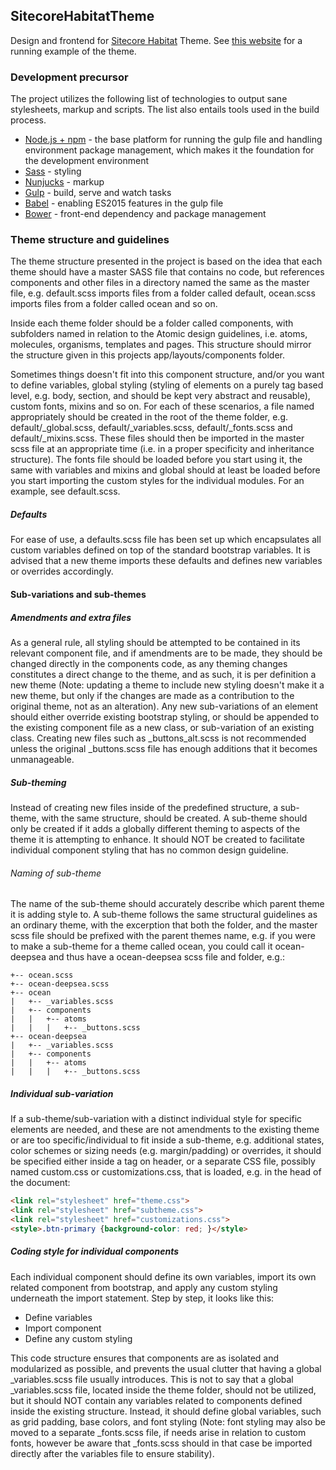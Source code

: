 ## SitecoreHabitatTheme
Design and frontend for [Sitecore Habitat](https://github.com/Sitecore/Habitat) Theme. See [this website](http://sitecore-demo-theme.azurewebsites.net) for a running example of the theme. 

### Development precursor
The project utilizes the following list of technologies to output sane stylesheets, markup and scripts. The list also entails tools used in the build process.

 - [Node.js + npm](https://nodejs.org/en/) - the base platform for running the gulp file and handling environment package management, which makes it the foundation for the development environment
 - [Sass](http://sass-lang.com/) - styling
 - [Nunjucks](https://mozilla.github.io/nunjucks/) - markup
 - [Gulp](http://gulpjs.com/) - build, serve and watch tasks
 - [Babel](https://babeljs.io/) - enabling ES2015 features in the gulp file
 - [Bower](http://bower.io/) - front-end dependency and package management

### Theme structure and guidelines
The theme structure presented in the project is based on the idea that each theme should have a master SASS file that contains no code, but references components and other files in a directory named the same as the master file, e.g. default.scss imports files from a folder called default, ocean.scss imports files from a folder called ocean and so on.

Inside each theme folder should be a folder called components, with subfolders named in relation to the Atomic design guidelines, i.e. atoms, molecules, organisms, templates and pages. This structure should mirror the structure given in this projects app/layouts/components folder.

Sometimes things doesn't fit into this component structure, and/or you want to define variables, global styling (styling of elements on a purely tag based level, e.g. body, section, and should be kept very abstract and reusable), custom fonts, mixins and so on. For each of these scenarios, a file named appropriately should be created in the root of the theme folder, e.g. default/_global.scss, default/_variables.scss, default/_fonts.scss and default/_mixins.scss. These files should then be imported in the master scss file at an appropriate time (i.e. in a proper specificity and inheritance structure). The fonts file should be loaded before you start using it, the same with variables and mixins and global should at least be loaded before you start importing the custom styles for the individual modules. For an example, see default.scss.

##### Defaults
For ease of use, a defaults.scss file has been set up which encapsulates all custom variables defined on top of the standard bootstrap variables. It is advised that a new theme imports these defaults and defines new variables or overrides accordingly.

#### Sub-variations and sub-themes
##### Amendments and extra files
As a general rule, all styling should be attempted to be contained in its relevant component file, and if amendments are to be made, they should be changed directly in the components code, as any theming changes constitutes a direct change to the theme, and as such, it is per definition a new theme (Note: updating a theme to include new styling doesn't make it a new theme, but only if the changes are made as a contribution to the original theme, not as an alteration). Any new sub-variations of an element should either override existing bootstrap styling, or should be appended to the existing component file as a new class, or sub-variation of an existing class. Creating new files such as _buttons_alt.scss is not recommended unless the original _buttons.scss file has enough additions that it becomes unmanageable.

##### Sub-theming
Instead of creating new files inside of the predefined structure, a sub-theme, with the same structure, should be created. A sub-theme should only be created if it adds a globally different theming to aspects of the theme it is attempting to enhance. It should NOT be created to facilitate individual component styling that has no common design guideline.

###### Naming of sub-theme
The name of the sub-theme should accurately describe which parent theme it is adding style to. A sub-theme follows the same structural guidelines as an ordinary theme, with the excerption that both the folder, and the master scss file should be prefixed with the parent themes name, e.g. if you were to make a sub-theme for a theme called ocean, you could call it ocean-deepsea and thus have a ocean-deepsea scss file and folder, e.g.:
```
+-- ocean.scss
+-- ocean-deepsea.scss
+-- ocean
|   +-- _variables.scss
|   +-- components
|   |   +-- atoms
|   |   |   +-- _buttons.scss
+-- ocean-deepsea
|   +-- _variables.scss
|   +-- components
|   |   +-- atoms
|   |   |   +-- _buttons.scss
```

##### Individual sub-variation
If a sub-theme/sub-variation with a distinct individual style for specific elements are needed, and these are not amendments to the existing theme or are too specific/individual to fit inside a sub-theme, e.g. additional states, color schemes or sizing needs (e.g. margin/padding) or overrides, it should be specified either inside a <style></style> tag on header, or a separate CSS file, possibly named custom.css or customizations.css, that is loaded, e.g. in the head of the document:

```html
<link rel="stylesheet" href="theme.css">
<link rel="stylesheet" href="subtheme.css">
<link rel="stylesheet" href="customizations.css">
<style>.btn-primary {background-color: red; }</style>
```

##### Coding style for individual components
Each individual component should define its own variables, import its own related component from bootstrap, and apply any custom styling underneath the import statement. Step by step, it looks like this:
- Define variables
- Import component
- Define any custom styling

This code structure ensures that components are as isolated and modularized as possible, and prevents the usual clutter that having a global _variables.scss file usually introduces. This is not to say that a global _variables.scss file, located inside the theme folder, should not be utilized, but it should NOT contain any variables related to components defined inside the existing structure. Instead, it should define global variables, such as grid padding, base colors, and font styling (Note: font styling may also be moved to a separate _fonts.scss file, if needs arise in relation to custom fonts, however be aware that _fonts.scss should in that case be imported directly after the variables file to ensure stability).
